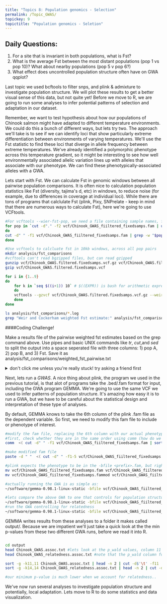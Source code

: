 ```yaml
---
title: "Topics 8: Population genomics - Selection"
permalink: /Topic_GWAS/
topickey: 9
topictitle: "Population genomics - Seletion"
---
```


## Daily Questions:
1. For a site that is invariant in both populations, what is Fst?
2. What is the average Fst between the most distant populations (pop 1 vs pop 10)? What about nearby populations (pop 5 v pop 6?)
3. What effect does uncontrolled population structure often have on GWA qqplot?

Last topic we used bcftools to filter snps, and plink & admixture to investigate population structure. We will plot these results to get a better visual sense of this data, but not quite yet! Before we move to R, we are going to run some analyses to infer potential patterns of selection and adaptation in our dataset. 

Remember, we want to test hypothesis about how our populations of Chinook salmon might have adapted to different temperature environments. We could do this a bunch of different ways, but lets try two. The approach we'll take is to see if we can identify loci that show particularly extreme differentiation between environments of varying temperatures. We'll use the Fst statistic to find these loci that diverge in allele frequency between extreme temperatures. We've already identified a polymorphic phenotype across this temperature gradient, so it might be interesting to see how well environmentally associated allelic variation lines up with alleles that associate with our phenotype. We can find these phenotypically-associated alleles with a GWA. 

Lets start with Fst. We can calculate Fst in genomic windows between all pairwise population comparisons. It is often nice to calculation population statistics like Fst (diversity, tajima's d, etc) in windows, to reduce noise (for example, due to differences in coverage at individual loci). While there are tons of programs that calclulate Fst (plink, Pixy, SNPrelate - keep in mind that there are numerous ways to calculate Fst), here we're going to use VCFtools.


```bash
#For vcftools --wier-fst-pop, we need a file containing sample names, for each pop
for pop in `cut -d"." -f2 vcf/Chinook_GWAS_fiiltered_fixedsamps.fam | uniq`
do
cut -d" " -f1 vcf/Chinook_GWAS_fiiltered_fixedsamps.fam | grep -w "$pop" > ${pop}.samples
done

#Use vcftools to calcluate fst in 10kb windows, across all pop pairs
mkdir analysis/fst_comparisons
#vcftools can't read bgzipped files, but can read gzipped
gunzip vcf/Chinook_GWAS.filtered.fixedsamps.vcf.gz vcf/Chinook_GWAS.filtered.fixedsamps.vcf
gzip vcf/Chinook_GWAS.filtered.fixedsamps.vcf

for i in {1..9}
do
	for k in `seq $((i+1)) 10` # $((EXPR)) is bash for arithmetic expression!
	do
	vcftools --gzvcf vcf/Chinook_GWAS.filtered.fixedsamps.vcf.gz --weir-fst-pop p$i.samples --weir-fst-pop p$k.samples --out analysis/fst_comparisons/pop${i}_pop${k}_10kb --fst-window-size 10000 --fst-window-step 10000
	done
done

ls analysis/fst_comparisons/*.log
grep "Weir and Cockerham weighted Fst estimate:" analysis/fst_comparisons/*.log
```

####Coding Challenge!

Make a results file of the pairwise weighted fst estimates based on the grep command above. Use pipes and basic UNIX commands like _tr_, _cut_,and _sed_ to split the output into a space seperated file with three columns: 1) pop A, 2) pop B, and 3) Fst. Save it as analysis/fst_comparisons/weighted_fst_pairwise.txt

<details><summary>don't click me unless you're really stuck! try asking a friend first</summary>
<p>

```bash
grep "Weir and Cockerham weighted Fst estimate:" analysis/fst_comparisons/*.log | tr ":" "\t"  | sed 's|analysis/fst_comparisons/||g' | sed 's|_10kb.log||g' | cut -d$'\t' -f1,3 | tr "_" "\t" > analysis/fst_comparisons/weighted_fst_pairwise.txt
```
</p>
</details>

Next, lets run a *GWAS*. A nice thing about plink, the program we used in the previous tutorial, is that alot of programs take the .bed/.fam format for input, including the GWA program GEMMA. We're going to use the same VCF we used to infer patterns of population structure. It's amazing how easy it is to run a GWA, but we have to be careful about the statistical design and interpretation of these type of analyses.

By default, GEMMA knows to take the 6th column of the plink .fam file as the dependent variable. So first, we need to modify this fam file to include or phenotype of interest.

```bash
#modify the fam file, replacing the 6th column with our actual phenotypes
#first, check whether they are in the same order using comm (how do we interpret the output?)
comm  <( cut -d" " -f1 vcf/Chinook_GWAS_fiiltered_fixedsamps.fam | sort ) <( cut -d"," -f-1 phenos.txt | sort)

#make modified fam file
paste -d " "  <( cut -d" " -f1-5 vcf/Chinook_GWAS_fiiltered_fixedsamps.fam) <( cut -d"," -f2 phenos.txt) > vcf/Chinook_GWAS_fiiltered_fixedsamps.fammod

#plink expects the phenotype to be in the -bfile <prefix>.fam, but right now its in <prefix>.fammod. lets do some quick renaming
mv vcf/Chinook_GWAS_fiiltered_fixedsamps.fam vcf/Chinook_GWAS_fiiltered_fixedsamps.famnophenos
mv vcf/Chinook_GWAS_fiiltered_fixedsamps.fammod vcf/Chinook_GWAS_fiiltered_fixedsamps.fam

#actually running the GWA is as simple as:
~/software/gemma-0.98.1-linux-static -bfile vcf/Chinook_GWAS_fiiltered_fixedsamps -lm -o Chinook_GWAS -miss .10 -maf 0.01

#lets compare the above GWA to one that controls for population structure via the relatedness matrix in a linear mixed model framework
~/software/gemma-0.98.1-linux-static -bfile vcf/Chinook_GWAS_fiiltered_fixedsamps -gk -o Chinook_GWAS_fiiltered_fixedsamps #gk is the option for generating the relatedness matrix
#run the GWA controlling for relatedness
~/software/gemma-0.98.1-linux-static -bfile vcf/Chinook_GWAS_fiiltered_fixedsamps -k output/Chinook_GWAS_fiiltered_fixedsamps.cXX.txt -lmm 4 -o Chinook_GWAS_relatedness
```

GEMMA writes results from these analyses to a folder it makes called output/. Because we are impatient we'll just take a quick look at the the min p-values from these two different GWA runs, before we read it into R.

```bash

cd output
head Chinook_GWAS.assoc.txt #lets look at the p_wald values, column 11
head Chinook_GWAS_relatedness.assoc.txt #note that the p_wald column for the linear mixed effect GWA is 13

sort -g -k11,11 Chinook_GWAS.assoc.txt | head -n 2 | cut -d$'\t' -f11  #g tells sort to interpret scientific notation
sort -g -k14,14 Chinook_GWAS_relatedness.assoc.txt | head -n 2 | cut -d$'\t' -f14

#our minimum p-value is much lower when we account for relatedness..

```

We've now run several analyses to investigate population structure and potentially, local adaptation. Lets move to R to do some statistics and data visualization.

